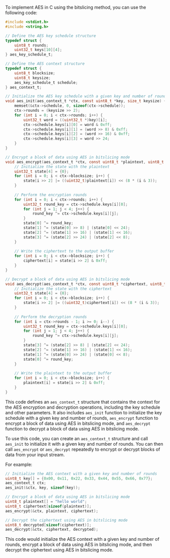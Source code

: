 
To implement AES in C using the bitslicing method, you can use the following code:
```c
#include <stdint.h>
#include <string.h>

// Define the AES key schedule structure
typedef struct {
    uint8_t rounds;
    uint32_t keys[10][4];
} aes_key_schedule_t;

// Define the AES context structure
typedef struct {
    uint8_t blocksize;
    uint8_t keysize;
    aes_key_schedule_t schedule;
} aes_context_t;

// Initialize the AES key schedule with a given key and number of rounds
void aes_init(aes_context_t *ctx, const uint8_t *key, size_t keysize) {
    memset(&ctx->schedule, 0, sizeof(ctx->schedule));
    ctx->rounds = (keysize >> 2);
    for (int i = 0; i < ctx->rounds; i++) {
        uint32_t word = ((uint32_t *)key)[i];
        ctx->schedule.keys[i][0] = word & 0xff;
        ctx->schedule.keys[i][1] = (word >> 8) & 0xff;
        ctx->schedule.keys[i][2] = (word >> 16) & 0xff;
        ctx->schedule.keys[i][3] = word >> 24;
    }
}

// Encrypt a block of data using AES in bitslicing mode
void aes_encrypt(aes_context_t *ctx, const uint8_t *plaintext, uint8_t *ciphertext) {
    // Initialize the state with the plaintext
    uint32_t state[4] = {0};
    for (int i = 0; i < ctx->blocksize; i++) {
        state[i >> 2] |= ((uint32_t)plaintext[i]) << (8 * (i & 3));
    }
    
    // Perform the encryption rounds
    for (int i = 0; i < ctx->rounds; i++) {
        uint32_t round_key = ctx->schedule.keys[i][0];
        for (int j = 1; j < 4; j++) {
            round_key ^= ctx->schedule.keys[i][j];
        }
        state[0] ^= round_key;
        state[1] ^= (state[0] >> 8) | (state[0] << 24);
        state[2] ^= (state[1] >> 16) | (state[1] << 16);
        state[3] ^= (state[2] >> 24) | (state[2] << 8);
    }
    
    // Write the ciphertext to the output buffer
    for (int i = 0; i < ctx->blocksize; i++) {
        ciphertext[i] = state[i >> 2] & 0xff;
    }
}

// Decrypt a block of data using AES in bitslicing mode
void aes_decrypt(aes_context_t *ctx, const uint8_t *ciphertext, uint8_t *plaintext) {
    // Initialize the state with the ciphertext
    uint32_t state[4] = {0};
    for (int i = 0; i < ctx->blocksize; i++) {
        state[i >> 2] |= ((uint32_t)ciphertext[i]) << (8 * (i & 3));
    }
    
    // Perform the decryption rounds
    for (int i = ctx->rounds - 1; i >= 0; i--) {
        uint32_t round_key = ctx->schedule.keys[i][0];
        for (int j = 1; j < 4; j++) {
            round_key ^= ctx->schedule.keys[i][j];
        }
        state[3] ^= (state[2] >> 8) | (state[2] << 24);
        state[2] ^= (state[1] >> 16) | (state[1] << 16);
        state[1] ^= (state[0] >> 24) | (state[0] << 8);
        state[0] ^= round_key;
    }
    
    // Write the plaintext to the output buffer
    for (int i = 0; i < ctx->blocksize; i++) {
        plaintext[i] = state[i >> 2] & 0xff;
    }
}
```
This code defines an `aes_context_t` structure that contains the context for the AES encryption and 
decryption operations, including the key schedule and other parameters. It also includes `aes_init` 
function to initialize the key schedule with a given key and number of rounds, `aes_encrypt` 
function to encrypt a block of data using AES in bitslicing mode, and `aes_decrypt` function to 
decrypt a block of data using AES in bitslicing mode.

To use this code, you can create an `aes_context_t` structure and call `aes_init` to initialize it 
with a given key and number of rounds. You can then call `aes_encrypt` or `aes_decrypt` repeatedly 
to encrypt or decrypt blocks of data from your input stream.

For example:
```c
// Initialize the AES context with a given key and number of rounds
uint8_t key[] = {0x00, 0x11, 0x22, 0x33, 0x44, 0x55, 0x66, 0x77};
aes_context_t ctx;
aes_init(&ctx, key, sizeof(key));

// Encrypt a block of data using AES in bitslicing mode
uint8_t plaintext[] = "hello world";
uint8_t ciphertext[sizeof(plaintext)];
aes_encrypt(&ctx, plaintext, ciphertext);

// Decrypt the ciphertext using AES in bitslicing mode
uint8_t decrypted[sizeof(ciphertext)];
aes_decrypt(&ctx, ciphertext, decrypted);
```
This code would initialize the AES context with a given key and number of rounds, encrypt a block of
data using AES in bitslicing mode, and then decrypt the ciphertext using AES in bitslicing mode.
